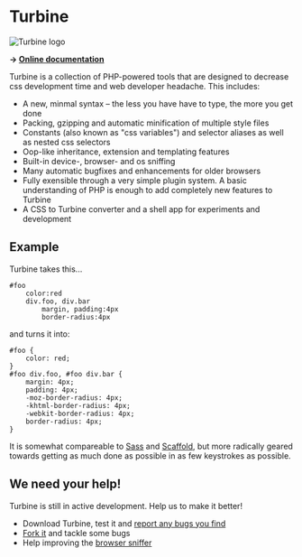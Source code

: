 Turbine
=======

![Turbine logo][1]

**→ [Online documentation][2]**

Turbine is a collection of PHP-powered tools that are designed to decrease css development time and web developer headache. This includes:

 - A new, minmal syntax – the less you have have to type, the more you get done
 - Packing, gzipping and automatic minification of multiple style files
 - Constants (also known as "css variables") and selector aliases as well as nested css selectors
 - Oop-like inheritance, extension and templating features
 - Built-in device-, browser- and os sniffing
 - Many automatic bugfixes and enhancements for older browsers
 - Fully exensible through a very simple plugin system. A basic understanding of PHP is enough to add completely new features to Turbine
 - A CSS to Turbine converter and a shell app for experiments and development

Example
-------

Turbine takes this...


    #foo
        color:red
        div.foo, div.bar
            margin, padding:4px
            border-radius:4px

and turns it into:

    #foo {
        color: red;
    }
    #foo div.foo, #foo div.bar {
        margin: 4px;
        padding: 4px;
        -moz-border-radius: 4px;
        -khtml-border-radius: 4px;
        -webkit-border-radius: 4px;
        border-radius: 4px;
    }


It is somewhat compareable to [Sass][3] and [Scaffold][4], but more radically geared towards getting as much done as possible in as few keystrokes as possible.

We need your help!
------------------

Turbine is still in active development. Help us to make it better!

 - Download Turbine, test it and [report any bugs you find][5]
 - [Fork it][6] and tackle some bugs
 - Help improving the [browser sniffer][7]


  [1]: http://turbine.peterkroener.de/turbine.png
  [2]: http://turbine.peterkroener.de/
  [3]: http://sass-lang.com/
  [4]: http://github.com/anthonyshort/csscaffold
  [5]: http://github.com/SirPepe/Turbine/issues
  [6]: http://github.com/SirPepe/Turbine
  [7]: http://github.com/SirPepe/Turbine-Browser
